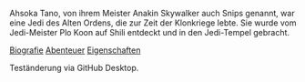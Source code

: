 Ahsoka Tano, von ihrem Meister Anakin Skywalker auch Snips genannt, war eine Jedi des Alten Ordens, die zur Zeit der Klonkriege lebte. Sie wurde vom Jedi-Meister Plo Koon auf Shili entdeckt und in den Jedi-Tempel gebracht.



[Biografie](https://github.com/Blitz2804/charakter-ahsoka-tano/blob/main/biografie.md)
[Abenteuer](https://github.com/Blitz2804/charakter-ahsoka-tano/blob/main/abenteuer.md)
[Eigenschaften](https://github.com/Blitz2804/charakter-ahsoka-tano/blob/main/eigenschaften.txt)



Teständerung via GitHub Desktop. 



